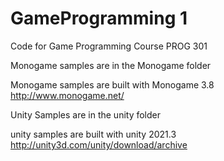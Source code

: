 # GameProgramming 1
Code for Game Programming Course PROG 301

Monogame samples are in the Monogame folder
  
  Monogame samples are built with Monogame 3.8 http://www.monogame.net/
  
Unity Samples are in the unity folder
  
  unity samples are built with unity 2021.3 http://unity3d.com/unity/download/archive
